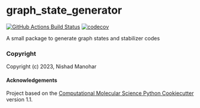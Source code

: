 graph_state_generator
==============================
[//]: # (Badges)
[![GitHub Actions Build Status](https://github.com/REPLACE_WITH_OWNER_ACCOUNT/graph_state_generator/workflows/CI/badge.svg)](https://github.com/REPLACE_WITH_OWNER_ACCOUNT/graph_state_generator/actions?query=workflow%3ACI)
[![codecov](https://codecov.io/gh/REPLACE_WITH_OWNER_ACCOUNT/graph_state_generator/branch/main/graph/badge.svg)](https://codecov.io/gh/REPLACE_WITH_OWNER_ACCOUNT/graph_state_generator/branch/main)


A small package to generate graph states and stabilizer codes

### Copyright

Copyright (c) 2023, Nishad Manohar


#### Acknowledgements
 
Project based on the 
[Computational Molecular Science Python Cookiecutter](https://github.com/molssi/cookiecutter-cms) version 1.1.
